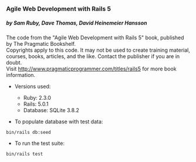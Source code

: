 ### Agile Web Development with Rails 5
##### by Sam Ruby, Dave Thomas, David Heinemeier Hansson

The code from the "Agile Web Development with Rails 5" book, published by The Pragmatic Bookshelf.  
Copyrights apply to this code. It may not be used to create training material, courses, books, articles, and the like. Contact the publisher if you are in doubt.  
Visit http://www.pragmaticprogrammer.com/titles/rails5 for more book information.

* Versions used:
  * Ruby: 2.3.0
  * Rails: 5.0.1
  * Database: SQLite 3.8.2

* To populate database with test data:
```
bin/rails db:seed
```
* To run the test suite:
```
bin/rails test
```